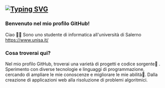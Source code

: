 [![Typing SVG](https://readme-typing-svg.herokuapp.com/?color=dcebfd&size=35&center=true&vCenter=true&width=1000&lines=HELLO,+My+name+is+Angelo+Alberico;I'm+21+years+old;I'm+a+Computer+Science+student;Be+Welcome!+:%29)](https://git.io/typing-svg)
---
### Benvenuto nel mio profilo GitHub!

Ciao 🐱‍🏍 Sono uno studente di informatica all'università di Salerno https://www.unisa.it/

### Cosa troverai qui?
Nel mio profilo GitHub, troverai una varietà di progetti e codice sorgente💾 . Sperimento con diverse tecnologie e linguaggi di programmazione, cercando di ampliare le mie conoscenze e migliorare le mie abilità🎨.
Dalla creazione di applicazioni web alla risoluzione di problemi algoritmici.
<!--
**Nakura125/Nakura125** is a ✨ _special_ ✨ repository because its `README.md` (this file) appears on your GitHub profile.

Here are some ideas to get you started:

- 🔭 I’m currently working on ...
- 🌱 I’m currently learning ...
- 👯 I’m looking to collaborate on ...
- 🤔 I’m looking for help with ...
- 💬 Ask me about ...
- 📫 How to reach me: ...
- 😄 Pronouns: ...
- ⚡ Fun fact: ...
-->
